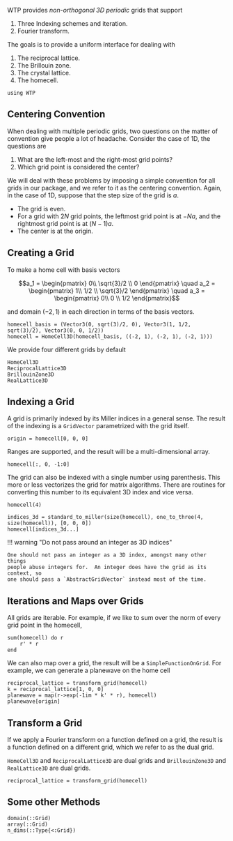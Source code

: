 WTP provides *non-orthogonal 3D periodic* grids that support

1. Three Indexing schemes and iteration.
2. Fourier transform.

The goals is to provide a uniform interface for dealing with

1. The reciprocal lattice.
2. The Brillouin zone.
3. The crystal lattice.
4. The homecell.

```@setup grid
using WTP
```
## Centering Convention

When dealing with multiple periodic grids, two questions on the matter of
convention give people a lot of headache. Consider the case of 1D,
the questions are

1. What are the left-most and the right-most grid points?
2. Which grid point is considered the center?

We will deal with these problems by imposing a simple convention for all grids in our package, and we refer to it as the centering convention. Again, in the case of 1D, suppose that the step size of the grid is 
$a$.

- The grid is even.
- For a grid with $2 N$ grid points, the leftmost grid point is at $-N a$, and the rightmost grid point is at $(N-1) a$.
- The center is at the origin.

## Creating a Grid

To make a home cell with basis vectors

$$a_1 = \begin{pmatrix}
0\\ \sqrt{3}/2 \\ 0
\end{pmatrix} \quad
a_2 = \begin{pmatrix}
1\\ 1/2 \\ \sqrt{3}/2 
\end{pmatrix} \quad
a_3 = \begin{pmatrix}
0\\ 0 \\ 1/2
\end{pmatrix}$$

and domain $(-2, 1)$ in each direction in terms of the basis vectors.

```@example grid
homecell_basis = (Vector3(0, sqrt(3)/2, 0), Vector3(1, 1/2, sqrt(3)/2), Vector3(0, 0, 1/2))
homecell = HomeCell3D(homecell_basis, ((-2, 1), (-2, 1), (-2, 1)))
```

We provide four different grids by default

```@docs
HomeCell3D
ReciprocalLattice3D
BrillouinZone3D
RealLattice3D
```

## Indexing a Grid

A grid is primarily indexed by its Miller indices in a general sense. The result of the 
indexing is a `GridVector` parametrized with the grid itself.

```@example grid
origin = homecell[0, 0, 0]
```

Ranges are supported, and the result will be a multi-dimensional array.
```@example grid
homecell[:, 0, -1:0]
```

The grid can also be indexed with a single number using parenthesis.  This more
or less vectorizes the grid for matrix algorithms. There are routines for
converting this number to its equivalent 3D index and vice versa.

```@example grid
homecell(4)
```

```@example grid
indices_3d = standard_to_miller(size(homecell), one_to_three(4, size(homecell)), [0, 0, 0])
homecell[indices_3d...]
```

!!! warning "Do not pass around an integer as 3D indices"
    
    One should not pass an integer as a 3D index, amongst many other things
    people abuse integers for.  An integer does have the grid as its context, so
    one should pass a `AbstractGridVector` instead most of the time.

## Iterations and Maps over Grids

All grids are iterable. For example, if we like to sum over the norm of every
grid point in the homecell,

```@example grid
sum(homecell) do r
    r' * r
end
```

We can also map over a grid, the result will be a `SimpleFunctionOnGrid`.
For example, we can generate a planewave on the home cell 

```@example grid
reciprocal_lattice = transform_grid(homecell)
k = reciprocal_lattice[1, 0, 0]
planewave = map(r->exp(-1im * k' * r), homecell)
planewave[origin]
```

## Transform a Grid

If we apply a Fourier transform on a function defined on a grid, the result 
is a function defined on a different grid, which we refer to as the dual grid.

`HomeCell3D` and `ReciprocalLattice3D` are dual grids and
`BrillouinZone3D` and `RealLattice3D` are dual grids.

```@example grid
reciprocal_lattice = transform_grid(homecell)
```

## Some other Methods

```@docs
domain(::Grid)
array(::Grid)
n_dims(::Type{<:Grid})
```
